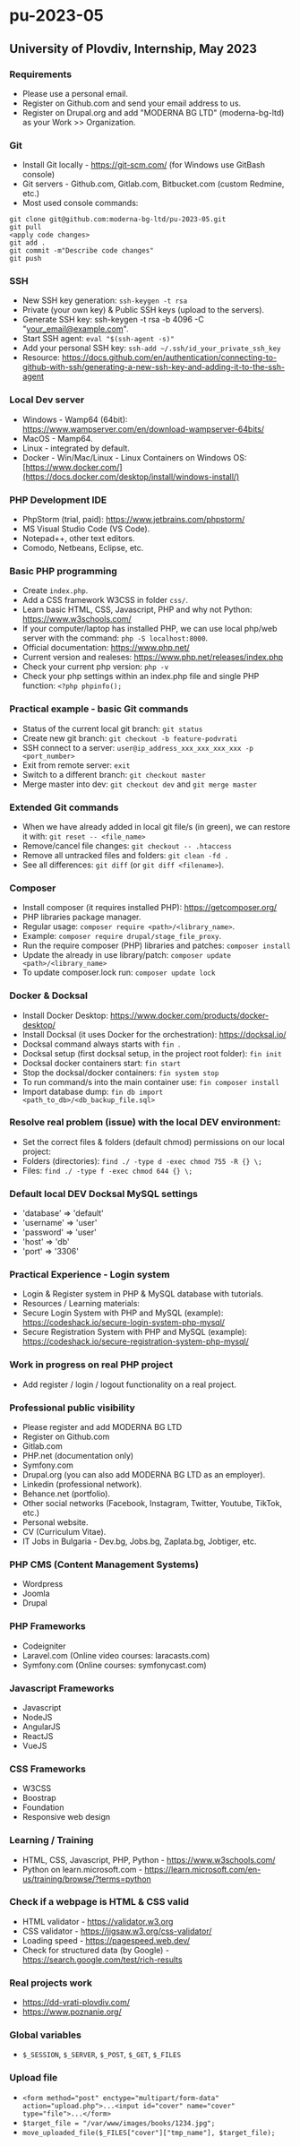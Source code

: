 # pu-2023-05

## University of Plovdiv, Internship, May 2023

### Requirements
- Please use a personal email.
- Register on Github.com and send your email address to us.
- Register on Drupal.org and add "MODERNA BG LTD" (moderna-bg-ltd) as your Work >> Organization.

### Git
- Install Git locally - https://git-scm.com/ (for Windows use GitBash console)
- Git servers - Github.com, Gitlab.com, Bitbucket.com (custom Redmine, etc.)
- Most used console commands:

```
git clone git@github.com:moderna-bg-ltd/pu-2023-05.git
git pull
<apply code changes>
git add .
git commit -m"Describe code changes"
git push
```

### SSH
- New SSH key generation: `ssh-keygen -t rsa`
- Private (your own key) & Public SSH keys (upload to the servers).
- Generate SSH key: ssh-keygen -t rsa -b 4096 -C "your_email@example.com".
- Start SSH agent: `eval "$(ssh-agent -s)"`
- Add your personal SSH key: `ssh-add ~/.ssh/id_your_private_ssh_key`
- Resource: https://docs.github.com/en/authentication/connecting-to-github-with-ssh/generating-a-new-ssh-key-and-adding-it-to-the-ssh-agent

### Local Dev server
- Windows - Wamp64 (64bit): https://www.wampserver.com/en/download-wampserver-64bits/
- MacOS - Mamp64.
- Linux - integrated by default.
- Docker - Win/Mac/Linux - Linux Containers on Windows OS: [https://www.docker.com/](https://docs.docker.com/desktop/install/windows-install/)

### PHP Development IDE
- PhpStorm (trial, paid): https://www.jetbrains.com/phpstorm/
- MS Visual Studio Code (VS Code).
- Notepad++, other text editors.
- Comodo, Netbeans, Eclipse, etc.

### Basic PHP programming
- Create `index.php`.
- Add a CSS framework W3CSS in folder `css/`.
- Learn basic HTML, CSS, Javascript, PHP and why not Python: https://www.w3schools.com/
- If your computer/laptop has installed PHP, we can use local php/web server with the command: `php -S localhost:8000`.
- Official documentation: https://www.php.net/
- Current version and realeses: https://www.php.net/releases/index.php
- Check your current php version: `php -v`
- Check your php settings within an index.php file and single PHP function: `<?php phpinfo();`

### Practical example - basic Git commands
- Status of the current local git branch: `git status`
- Create new git branch: `git checkout -b feature-podvrati`
- SSH connect to a server: `user@ip_address_xxx_xxx_xxx_xxx -p <port_number>`
- Exit from remote server: `exit`
- Switch to a different branch: `git checkout master`
- Merge master into dev: `git checkout dev` and `git merge master`

### Extended Git commands
- When we have already added in local git file/s (in green), we can restore it with: `git reset -- <file_name>`
- Remove/cancel file changes: `git checkout -- .htaccess`
- Remove all untracked files and folders: `git clean -fd .`
- See all differences: `git diff` (or `git diff <filename>`).

### Composer
- Install composer (it requires installed PHP): https://getcomposer.org/
- PHP libraries package manager.
- Regular usage: `composer require <path>/<library_name>`.
- Example: `composer require drupal/stage_file_proxy`.
- Run the require composer (PHP) libraries and patches: `composer install`
- Update the already in use library/patch: `composer update <path>/<library_name>`
- To update composer.lock run: `composer update lock`

### Docker & Docksal
- Install Docker Desktop: https://www.docker.com/products/docker-desktop/
- Install Docksal (it uses Docker for the orchestration): https://docksal.io/
- Docksal command always starts with `fin `.
- Docksal setup (first docksal setup, in the project root folder): `fin init`
- Docksal docker containers start: `fin start`
- Stop the docksal/docker containers: `fin system stop`
- To run command/s into the main container use: `fin composer install`
- Import database dump: `fin db import <path_to_db>/<db_backup_file.sql>`

### Resolve real problem (issue) with the local DEV environment:
- Set the correct files & folders (default chmod) permissions on our local project:
- Folders (directories): `find ./ -type d -exec chmod 755 -R {} \;`
- Files: `find ./ -type f -exec chmod 644 {} \;`

### Default local DEV Docksal MySQL settings
- 'database' => 'default'
- 'username' => 'user'
- 'password' => 'user'
- 'host' => 'db'
- 'port' => '3306'

### Practical Experience - Login system
- Login & Register system in PHP & MySQL database with tutorials.
- Resources / Learning materials:
- Secure Login System with PHP and MySQL (example): https://codeshack.io/secure-login-system-php-mysql/
- Secure Registration System with PHP and MySQL (example): https://codeshack.io/secure-registration-system-php-mysql/

### Work in progress on real PHP project
- Add register / login / logout functionality on a real project.

### Professional public visibility
- Please register and add MODERNA BG LTD
- Register on Github.com
- Gitlab.com
- PHP.net (documentation only)
- Symfony.com
- Drupal.org (you can also add MODERNA BG LTD as an employer).
- Linkedin (professional network).
- Behance.net (portfolio).
- Other social networks (Facebook, Instagram, Twitter, Youtube, TikTok, etc.)
- Personal website.
- CV (Curriculum Vitae).
- IT Jobs in Bulgaria - Dev.bg, Jobs.bg, Zaplata.bg, Jobtiger, etc.

### PHP CMS (Content Management Systems)
- Wordpress
- Joomla
- Drupal

### PHP Frameworks
- Codeigniter
- Laravel.com (Online video courses: laracasts.com)
- Symfony.com (Online courses: symfonycast.com)

### Javascript Frameworks
- Javascript
- NodeJS
- AngularJS
- ReactJS
- VueJS

### CSS Frameworks
- W3CSS
- Boostrap
- Foundation
- Responsive web design

### Learning / Training
- HTML, CSS, Javascript, PHP, Python - https://www.w3schools.com/
- Python on learn.microsoft.com - https://learn.microsoft.com/en-us/training/browse/?terms=python

### Check if a webpage is HTML & CSS valid
- HTML validator - https://validator.w3.org
- CSS validator - https://jigsaw.w3.org/css-validator/
- Loading speed - https://pagespeed.web.dev/
- Check for structured data (by Google) - https://search.google.com/test/rich-results

### Real projects work
- https://dd-vrati-plovdiv.com/
- https://www.poznanie.org/

### Global variables
- `$_SESSION`, `$_SERVER`, `$_POST`, `$_GET`, `$_FILES`

### Upload file
- `<form method="post" enctype="multipart/form-data" action="upload.php">...<input id="cover" name="cover" type="file">...</form>`
- `$target_file = "/var/www/images/books/1234.jpg";`
- `move_uploaded_file($_FILES["cover"]["tmp_name"], $target_file);`
